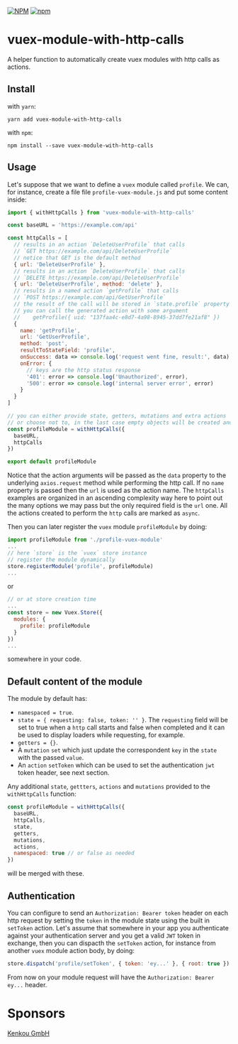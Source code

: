 [![NPM](https://nodei.co/npm/vuex-module-with-http-calls.png)](https://nodei.co/npm/vuex-module-with-http-calls/)
[![npm](https://img.shields.io/npm/dm/vuex-module-with-http-calls.svg?style=flat-square)](https://www.npmjs.com/package/vuex-module-with-http-calls)


# vuex-module-with-http-calls

A helper function to automatically create vuex modules with http calls as actions.

## Install

with `yarn`:
```
yarn add vuex-module-with-http-calls
```

with `npm`:
```
npm install --save vuex-module-with-http-calls
```
## Usage

Let's suppose that we want to define a `vuex` module called `profile`. We can, for instance, create a file file `profile-vuex-module.js` and put some content inside:

```javascript
import { withHttpCalls } from 'vuex-module-with-http-calls'

const baseURL = 'https://example.com/api'

const httpCalls = [
  // results in an action `DeleteUserProfile` that calls
  // `GET https://example.com/api/DeleteUserProfile`
  // notice that GET is the default method
  { url: 'DeleteUserProfile' },
  // results in an action `DeleteUserProfile` that calls 
  // `DELETE https://example.com/api/DeleteUserProfile`
  { url: 'DeleteUserProfile', method: 'delete' },
  // results in a named action `getProfile` that calls 
  // `POST https://example.com/api/GetUserProfile`
  // the result of the call will be stored in `state.profile` property
  // you can call the generated action with some argument
  //    getProfile({ uid: "137faa4c-e8d7-4a98-8945-37dd7fe21af8" })
  {
    name: 'getProfile',
    url: 'GetUserProfile',
    method: 'post',
    resultToStateField: 'profile',
    onSuccess: data => console.log('request went fine, result:', data),
    onError: {
      // keys are the http status response
      '401': error => console.log('Unauthorized', error),
      '500': error => console.log('internal server error', error)
    }
  }
]

// you can either provide state, getters, mutations and extra actions
// or choose not to, in the last case empty objects will be created and used
const profileModule = withHttpCalls({
  baseURL,
  httpCalls
})

export default profileModule
```
Notice that the action arguments will be passed as the `data` property to the underlying `axios.request` method while performing the http call. If no `name` property is passed then the `url` is used as the action name. The `httpCalls` examples are organized in an ascending complexity way here to point out the many options we may pass but the only required field is the `url` one. All the actions created to perform the `http` calls are marked as `async`. 

Then you can later register the `vuex` module `profileModule` by doing:
```javascript
import profileModule from './profile-vuex-module'
...
// here `store` is the `vuex` store instance
// register the module dynamically
store.registerModule('profile', profileModule)
...
```
or
```javascript
// or at store creation time
...
const store = new Vuex.Store({
  modules: {
    profile: profileModule
  }
})
...
```
somewhere in your code. 

## Default content of the module

The module by default has:

- `namespaced = true`.
- `state = { requesting: false, token: '' }`. The `requesting` field will be set to true when a `http` call starts and false when completed and it can be used to display loaders while requesting, for example.
- `getters = {}`.
- A `mutation` `set` which just update the correspondent `key` in the `state` with the passed `value`.
- An `action` `setToken` which can be used to set the authentication `jwt` token header, see next section.
 
Any additional `state`, `gettters`, `actions` and `mutations` provided to the `withHttpCalls` function:
```javascript
const profileModule = withHttpCalls({
  baseURL,
  httpCalls,
  state,
  getters,
  mutations,
  actions,
  namespaced: true // or false as needed
})
```
will be merged with these.

## Authentication

You can configure to send an `Authorization: Bearer token` header on each http request by setting the `token` in the module state using the built in `setToken` action. Let's assume that somewhere in your app you authenticate against your authentication server and you get a valid `JWT` token in exchange, then you can dispacth the `setToken` action, for instance from another `vuex` module action body, by doing:
```javascript
store.dispatch('profile/setToken', { token: 'ey...' }, { root: true })
```
From now on your module request will have the `Authorization: Bearer ey...` header.

# Sponsors

[Kenkou GmbH](https://kenkou.de)
